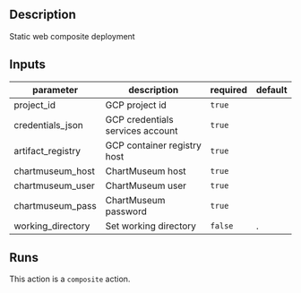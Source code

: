 <!-- action-docs-description -->
## Description

Static web composite deployment
<!-- action-docs-description -->

<!-- action-docs-inputs -->
## Inputs

| parameter | description | required | default |
| --- | --- | --- | --- |
| project_id | GCP project id | `true` |  |
| credentials_json | GCP credentials services account | `true` |  |
| artifact_registry | GCP container registry host | `true` |  |
| chartmuseum_host | ChartMuseum host | `true` |  |
| chartmuseum_user | ChartMuseum user | `true` |  |
| chartmuseum_pass | ChartMuseum password | `true` |  |
| working_directory | Set working directory | `false` | . |
<!-- action-docs-inputs -->

<!-- action-docs-outputs -->

<!-- action-docs-outputs -->

<!-- action-docs-runs -->
## Runs

This action is a `composite` action.
<!-- action-docs-runs -->
